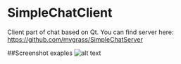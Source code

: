 # SimpleChatClient

Client part of chat based on Qt. You can find server here: https://github.com/mvgrass/SimpleChatServer

##Screenshot exaples
![alt text](https://drive.google.com/uc?export=view&id=1EUky-CUwjAMw3XpnE_-CSLgBuc7n4rL0)
